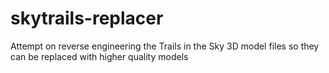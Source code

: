 # skytrails-replacer
Attempt on reverse engineering the Trails in the Sky 3D model files so they can be replaced with higher quality models
